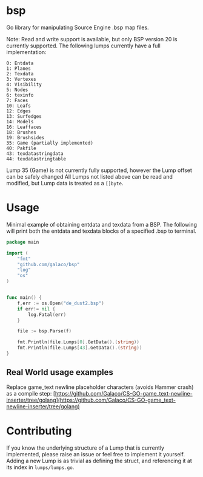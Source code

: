 # bsp
Go library for manipulating Source Engine .bsp map files.

Note:
Read and write support is available, but only BSP version 20 is currently supported.
The following lumps currently have a full implementation:

```
0: Entdata
1: Planes
2: Texdata
3: Vertexes
4: Visibility
5: Nodes
6: texinfo
7: Faces
10: Leafs
12: Edges
13: Surfedges
14: Models
16: Leaffaces
18: Brushes
19: Brushsides
35: Game (partially implemented)
40: Pakfile
43: texdatastringdata
44: texdatastringtable
```

Lump 35 (Game) is not currently fully supported, however the Lump offset can be safely changed
All Lumps not listed above can be read and modified, but Lump data is treated as a `[]byte`.

# Usage

Minimal example of obtaining entdata and texdata from a BSP. The following will print both the entdata and texdata
blocks of a specified .bsp to terminal.

```go
package main

import (
	"fmt"
	"github.com/galaco/bsp"
	"log"
	"os"
)


func main() {
	f,err := os.Open("de_dust2.bsp")
	if err!= nil {
		log.Fatal(err)
	}

	file := bsp.Parse(f)

	fmt.Println(file.Lumps[0].GetData().(string))
	fmt.Println(file.Lumps[43].GetData().(string))
}

```

## Real World usage examples
Replace game_text newline placeholder characters (avoids Hammer crash) as a compile step: [https://github.com/Galaco/CS-GO-game_text-newline-inserter/tree/golang](https://github.com/Galaco/CS-GO-game_text-newline-inserter/tree/golang)


# Contributing
If you know the underlying structure of a Lump that is currently implemented, please raise an issue or feel free to
implement it yourself. Adding a new Lump is as trivial as defining the struct, and referencing it at its index in
`lumps/lumps.go`.
